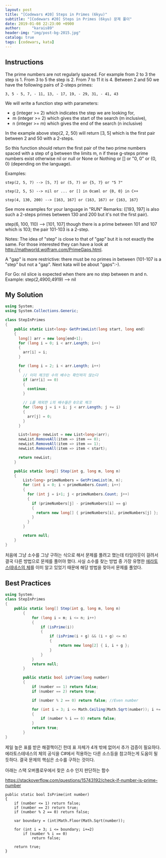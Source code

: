 ```yaml
---
layout: post
title: "[Codewars #20] Steps in Primes (6kyu)"
subtitle: "[Codewars #20] Steps in Primes (6kyu) 문제 풀이"
date: 2019-01-08 22:23:00 +0900
author:     "karais89"
header-img: "img/post-bg-2015.jpg"
catalog: true
tags: [codewars, kata]
---
```


## Instructions

The prime numbers are not regularly spaced. For example from 2 to 3 the step is 1. From 3 to 5 the step is 2. From 7 to 11 it is 4. Between 2 and 50 we have the following pairs of 2-steps primes:

```
3, 5 - 5, 7, - 11, 13, - 17, 19, - 29, 31, - 41, 43
```

We will write a function step with parameters:

- g (integer >= 2) which indicates the step we are looking for,
- m (integer >= 2) which gives the start of the search (m inclusive),
- n (integer >= m) which gives the end of the search (n inclusive)

In the example above step(2, 2, 50) will return [3, 5] which is the first pair between 2 and 50 with a 2-steps.

So this function should return the first pair of the two prime numbers spaced with a step of g between the limits m, n if these g-steps prime numbers exist otherwise nil or null or None or Nothing or [] or "0, 0" or {0, 0} (depending on the language).

Examples:

```
step(2, 5, 7) --> [5, 7] or (5, 7) or {5, 7} or "5 7"

step(2, 5, 5) --> nil or ... or [] in Ocaml or {0, 0} in C++

step(4, 130, 200) --> [163, 167] or (163, 167) or {163, 167}
```

See more examples for your language in "RUN"
Remarks:
([193, 197] is also such a 2-steps primes between 130 and 200 but it's not the first pair).

step(6, 100, 110) --> [101, 107] though there is a prime between 101 and 107 which is 103; the pair 101-103 is a 2-step.

Notes: The idea of "step" is close to that of "gap" but it is not exactly the same. For those interested they can have a look at http://mathworld.wolfram.com/PrimeGaps.html.

A "gap" is more restrictive: there must be no primes in between (101-107 is a "step" but not a "gap". Next kata will be about "gaps":-).

For Go: nil slice is expected when there are no step between m and n. Example: step(2,4900,4919) --> nil

## My Solution

```csharp
using System;
using System.Collections.Generic;

class StepInPrimes
{
    public static List<long> GetPrimeList(long start, long end)
    {
      long[] arr = new long[end+1];
      for (long i = 0; i < arr.Length; i++)
      {
        arr[i] = i;
      }

      for (long i = 2; i < arr.Length; i++)
      {
        // 이미 체크된 수의 배수는 확인하지 않는다
        if (arr[i] == 0)
        {
          continue;
        }

        // i를 제외한 i의 배수들은 0으로 체크
        for (long j = i + i; j < arr.Length; j += i)
        {
          arr[j] = 0;
        }
      }

      List<long> newList = new List<long>(arr);
      newList.RemoveAll(item => item == 0);
      newList.RemoveAll(item => item == 1);
      newList.RemoveAll(item => item < start);

      return newList;
    }

    public static long[] Step(int g, long m, long n)
    {
        List<long> primeNumbers = GetPrimeList(m, n);
        for (int i = 0; i < primeNumbers.Count; i++)
        {
          for (int j = i+1; j < primeNumbers.Count; j++)
          {
            if (primeNumbers[j] - primeNumbers[i] == g)
            {
              return new long[] { primeNumbers[i], primeNumbers[j] };
            }
          }
        }

        return null;
    }
}
```


처음에 그냥 소수를 그냥 구하는 식으로 해서 문제를 풀려고 했는데
타임아웃이 걸려서 결국 다른 방법으로 문제를 풀어야 했다.
사실 소수를 찾는 방법 중 가장 유명한 [에라토스테네스의 체](https://ko.wikipedia.org/wiki/%EC%97%90%EB%9D%BC%ED%86%A0%EC%8A%A4%ED%85%8C%EB%84%A4%EC%8A%A4%EC%9D%98_%EC%B2%B4)를 이미 알고 있었기 때문에 해당 방법을 찾아서 문제를 풀었다.

## Best Practices

```csharp
using System;
class StepInPrimes
{
    public static long[] Step(int g, long m, long n)
        {
            for (long i = m; i <= n; i++)
            {
                if (isPrime(i))
                {
                    if (isPrime(i + g) && (i + g) <= n)
                    {
                        return new long[2] { i, i + g };
                    }
                }
            }
            return null;
        }

        public static bool isPrime(long number)
        {
            if (number == 1) return false;
            if (number == 2) return true;

            if (number % 2 == 0) return false; //Even number

            for (int i = 3; i <= Math.Ceiling(Math.Sqrt(number)); i += 2)
            {
                if (number % i == 0) return false;
            }
            return true;
        }
}
```

제일 높은 표를 받은 해결책이긴 한데 표 자체가 4개 밖에 없어서 추가 검증이 필요하다.
에라토스테네스의 체의 공식을 C#에서 적용하는 다른 소스등을 참고하는게 도움이 될 듯하다. 결국 문제의 핵심은 소수를 구하는 것이다.

아래는 스택 오버플로우에서 찾은 소수 인지 판단하는 함수

https://stackoverflow.com/questions/15743192/check-if-number-is-prime-number

```
public static bool IsPrime(int number)
{
    if (number <= 1) return false;
    if (number == 2) return true;
    if (number % 2 == 0) return false;

    var boundary = (int)Math.Floor(Math.Sqrt(number));

    for (int i = 3; i <= boundary; i+=2)
        if (number % i == 0)
            return false;

    return true;
}
```